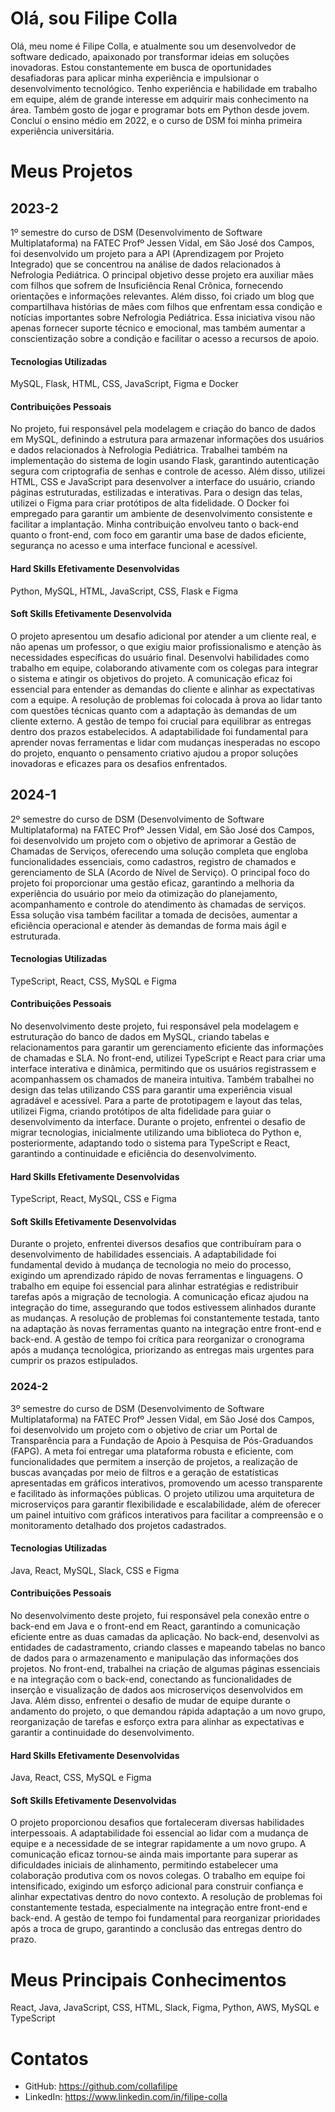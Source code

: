 # Olá, sou Filipe Colla
Olá, meu nome é Filipe Colla, e atualmente sou um desenvolvedor de software dedicado, apaixonado por transformar ideias em soluções inovadoras. Estou constantemente em busca de oportunidades desafiadoras para aplicar minha experiência e impulsionar o desenvolvimento tecnológico. Tenho experiência e habilidade em trabalho em equipe, além de grande interesse em adquirir mais conhecimento na área. Também gosto de jogar e programar bots em Python desde jovem. Concluí o ensino médio em 2022, e o curso de DSM foi minha primeira experiência universitária.

# Meus Projetos

## 2023-2
1º semestre do curso de DSM (Desenvolvimento de Software Multiplataforma) na FATEC Profº Jessen Vidal, em São José dos Campos, foi desenvolvido um projeto para a API (Aprendizagem por Projeto Integrado) que se concentrou na análise de dados relacionados à Nefrologia Pediátrica. O principal objetivo desse projeto era auxiliar mães com filhos que sofrem de Insuficiência Renal Crônica, fornecendo orientações e informações relevantes. Além disso, foi criado um blog que compartilhava histórias de mães com filhos que enfrentam essa condição e notícias importantes sobre Nefrologia Pediátrica. Essa iniciativa visou não apenas fornecer suporte técnico e emocional, mas também aumentar a conscientização sobre a condição e facilitar o acesso a recursos de apoio.

#### Tecnologias Utilizadas
MySQL, Flask, HTML, CSS, JavaScript, Figma e Docker

#### Contribuições Pessoais
No projeto, fui responsável pela modelagem e criação do banco de dados em MySQL, definindo a estrutura para armazenar informações dos usuários e dados relacionados à Nefrologia Pediátrica. Trabalhei também na implementação do sistema de login usando Flask, garantindo autenticação segura com criptografia de senhas e controle de acesso. Além disso, utilizei HTML, CSS e JavaScript para desenvolver a interface do usuário, criando páginas estruturadas, estilizadas e interativas. Para o design das telas, utilizei o Figma para criar protótipos de alta fidelidade. O Docker foi empregado para garantir um ambiente de desenvolvimento consistente e facilitar a implantação. Minha contribuição envolveu tanto o back-end quanto o front-end, com foco em garantir uma base de dados eficiente, segurança no acesso e uma interface funcional e acessível.

#### Hard Skills Efetivamente Desenvolvidas
Python, MySQL, HTML, JavaScript, CSS, Flask e Figma

#### Soft Skills Efetivamente Desenvolvida
O projeto apresentou um desafio adicional por atender a um cliente real, e não apenas um professor, o que exigiu maior profissionalismo e atenção às necessidades específicas do usuário final. Desenvolvi habilidades como trabalho em equipe, colaborando ativamente com os colegas para integrar o sistema e atingir os objetivos do projeto. A comunicação eficaz foi essencial para entender as demandas do cliente e alinhar as expectativas com a equipe. A resolução de problemas foi colocada à prova ao lidar tanto com questões técnicas quanto com a adaptação às demandas de um cliente externo. A gestão de tempo foi crucial para equilibrar as entregas dentro dos prazos estabelecidos. A adaptabilidade foi fundamental para aprender novas ferramentas e lidar com mudanças inesperadas no escopo do projeto, enquanto o pensamento criativo ajudou a propor soluções inovadoras e eficazes para os desafios enfrentados.

## 2024-1
2º semestre do curso de DSM (Desenvolvimento de Software Multiplataforma) na FATEC Profº Jessen Vidal, em São José dos Campos, foi desenvolvido um projeto com o objetivo de aprimorar a Gestão de Chamadas de Serviços, oferecendo uma solução completa que engloba funcionalidades essenciais, como cadastros, registro de chamados e gerenciamento de SLA (Acordo de Nível de Serviço). O principal foco do projeto foi proporcionar uma gestão eficaz, garantindo a melhoria da experiência do usuário por meio da otimização do planejamento, acompanhamento e controle do atendimento às chamadas de serviços. Essa solução visa também facilitar a tomada de decisões, aumentar a eficiência operacional e atender às demandas de forma mais ágil e estruturada.

#### Tecnologias Utilizadas
TypeScript, React, CSS, MySQL e Figma

#### Contribuições Pessoais
No desenvolvimento deste projeto, fui responsável pela modelagem e estruturação do banco de dados em MySQL, criando tabelas e relacionamentos para garantir um gerenciamento eficiente das informações de chamadas e SLA. No front-end, utilizei TypeScript e React para criar uma interface interativa e dinâmica, permitindo que os usuários registrassem e acompanhassem os chamados de maneira intuitiva. Também trabalhei no design das telas utilizando CSS para garantir uma experiência visual agradável e acessível. Para a parte de prototipagem e layout das telas, utilizei Figma, criando protótipos de alta fidelidade para guiar o desenvolvimento da interface. Durante o projeto, enfrentei o desafio de migrar tecnologias, inicialmente utilizando uma biblioteca do Python e, posteriormente, adaptando todo o sistema para TypeScript e React, garantindo a continuidade e eficiência do desenvolvimento.

#### Hard Skills Efetivamente Desenvolvidas
TypeScript, React, MySQL, CSS e Figma

#### Soft Skills Efetivamente Desenvolvidas
Durante o projeto, enfrentei diversos desafios que contribuíram para o desenvolvimento de habilidades essenciais. A adaptabilidade foi fundamental devido à mudança de tecnologia no meio do processo, exigindo um aprendizado rápido de novas ferramentas e linguagens. O trabalho em equipe foi essencial para alinhar estratégias e redistribuir tarefas após a migração de tecnologia. A comunicação eficaz ajudou na integração do time, assegurando que todos estivessem alinhados durante as mudanças. A resolução de problemas foi constantemente testada, tanto na adaptação às novas ferramentas quanto na integração entre front-end e back-end. A gestão de tempo foi crítica para reorganizar o cronograma após a mudança tecnológica, priorizando as entregas mais urgentes para cumprir os prazos estipulados.

### 2024-2
3º semestre do curso de DSM (Desenvolvimento de Software Multiplataforma) na FATEC Profº Jessen Vidal, em São José dos Campos, foi desenvolvido um projeto com o objetivo de criar um Portal de Transparência para a Fundação de Apoio à Pesquisa de Pós-Graduandos (FAPG). A meta foi entregar uma plataforma robusta e eficiente, com funcionalidades que permitem a inserção de projetos, a realização de buscas avançadas por meio de filtros e a geração de estatísticas apresentadas em gráficos interativos, promovendo um acesso transparente e facilitado às informações públicas. O projeto utilizou uma arquitetura de microserviços para garantir flexibilidade e escalabilidade, além de oferecer um painel intuitivo com gráficos interativos para facilitar a compreensão e o monitoramento detalhado dos projetos cadastrados.

#### Tecnologias Utilizadas
Java, React, MySQL, Slack, CSS e Figma

#### Contribuições Pessoais
No desenvolvimento deste projeto, fui responsável pela conexão entre o back-end em Java e o front-end em React, garantindo a comunicação eficiente entre as duas camadas da aplicação. No back-end, desenvolvi as entidades de cadastramento, criando classes e mapeando tabelas no banco de dados para o armazenamento e manipulação das informações dos projetos. No front-end, trabalhei na criação de algumas páginas essenciais e na integração com o back-end, conectando as funcionalidades de inserção e visualização de dados aos microserviços desenvolvidos em Java. Além disso, enfrentei o desafio de mudar de equipe durante o andamento do projeto, o que demandou rápida adaptação a um novo grupo, reorganização de tarefas e esforço extra para alinhar as expectativas e garantir a continuidade do desenvolvimento.

#### Hard Skills Efetivamente Desenvolvidas
Java, React, CSS, MySQL e Figma

#### Soft Skills Efetivamente Desenvolvidas
O projeto proporcionou desafios que fortaleceram diversas habilidades interpessoais. A adaptabilidade foi essencial ao lidar com a mudança de equipe e a necessidade de se integrar rapidamente a um novo grupo. A comunicação eficaz tornou-se ainda mais importante para superar as dificuldades iniciais de alinhamento, permitindo estabelecer uma colaboração produtiva com os novos colegas. O trabalho em equipe foi intensificado, exigindo um esforço adicional para construir confiança e alinhar expectativas dentro do novo contexto. A resolução de problemas foi constantemente testada, especialmente na integração entre front-end e back-end. A gestão de tempo foi fundamental para reorganizar prioridades após a troca de grupo, garantindo a conclusão das entregas dentro do prazo.

# Meus Principais Conhecimentos
React, Java, JavaScript, CSS, HTML, Slack, Figma, Python, AWS, MySQL e TypeScript

# Contatos
- GitHub: https://github.com/collafilipe
- LinkedIn: https://www.linkedin.com/in/filipe-colla
